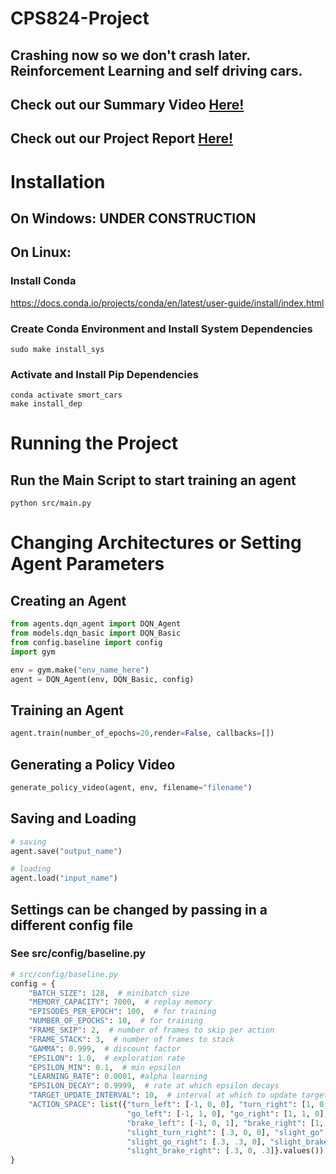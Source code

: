 # CPS824-Project
## Crashing now so we don't crash later. Reinforcement Learning and self driving cars.

## Check out our Summary Video [Here!](https://www.youtube.com/watch?v=YS-fcZ05Z9Y)
## Check out our Project Report [Here!](project_report.pdf)

# Installation
## On Windows: UNDER CONSTRUCTION

## On Linux: 
### Install Conda 
https://docs.conda.io/projects/conda/en/latest/user-guide/install/index.html 

### Create Conda Environment and Install System Dependencies
```
sudo make install_sys
```

### Activate and Install Pip Dependencies
```
conda activate smort_cars
make install_dep
```

# Running the Project
## Run the Main Script to start training an agent
```
python src/main.py
```

# Changing Architectures or Setting Agent Parameters
## Creating an Agent
```python
from agents.dqn_agent import DQN_Agent
from models.dqn_basic import DQN_Basic
from config.baseline import config
import gym

env = gym.make("env_name_here")
agent = DQN_Agent(env, DQN_Basic, config)
```

## Training an Agent
``` python
agent.train(number_of_epochs=20,render=False, callbacks=[])
```

## Generating a Policy Video
```python
generate_policy_video(agent, env, filename="filename")
```

## Saving and Loading
```python
# saving
agent.save("output_name")

# loading
agent.load("input_name")
```

## Settings can be changed by passing in a different config file
### See src/config/baseline.py
``` python
# src/config/baseline.py
config = {
    "BATCH_SIZE": 128,  # minibatch size
    "MEMORY_CAPACITY": 7000,  # replay memory
    "EPISODES_PER_EPOCH": 100,  # for training
    "NUMBER_OF_EPOCHS": 10,  # for training
    "FRAME_SKIP": 2,  # number of frames to skip per action
    "FRAME_STACK": 3,  # number of frames to stack
    "GAMMA": 0.999,  # discount factor
    "EPSILON": 1.0,  # exploration rate
    "EPSILON_MIN": 0.1,  # min epsilon
    "LEARNING_RATE": 0.0001, #alpha learning
    "EPSILON_DECAY": 0.9999,  # rate at which epsilon decays
    "TARGET_UPDATE_INTERVAL": 10,  # interval at which to update target Q,
    "ACTION_SPACE": list({"turn_left": [-1, 0, 0], "turn_right": [1, 0, 0], "go": [0, 1, 0],
                          "go_left": [-1, 1, 0], "go_right": [1, 1, 0], "brake": [0, 0, 1],
                          "brake_left": [-1, 0, 1], "brake_right": [1, 0, 1], "slight_turn_left": [-.3, 0, 0],
                          "slight_turn_right": [.3, 0, 0], "slight_go": [0, .3, 0], "slight_go_left": [-.3, .3, 0],
                          "slight_go_right": [.3, .3, 0], "slight_brake": [0, 0, .3], "slight_brake_left": [-.3, 0, .3],
                          "slight_brake_right": [.3, 0, .3]}.values())  # action space [direction, throttle, brake]
}
```

